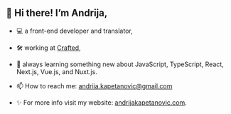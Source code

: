 ## 👋 Hi there! I’m Andrija,

- :computer: a front-end developer and translator,
- :hammer_and_wrench: working at [Crafted](https://craftedup.com/),
- 🌱 always learning something new about JavaScript, TypeScript, React, Next.js, Vue.js, and Nuxt.js.

- 📫 How to reach me: andrija.kapetanovic@gmail.com
- ✨ For more info visit my website: [andrijakapetanovic.com](https://www.andrijakapetanovic.com/).

<!---
akapetano/akapetano is a ✨ special ✨ repository because its `README.md` (this file) appears on your GitHub profile.
You can click the Preview link to take a look at your changes.
--->
